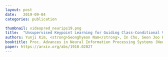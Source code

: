 ```yaml
---
layout: post
date:   2019-09-04
categories: publication

thumbnail: videopred_neurips19.png
title:  "Unsupervised Keypoint Learning for Guiding Class-Conditional Video Prediction"
authors: Yunji Kim, <strong>Seonghyeon Nam</strong>, In Cho, Seon Joo Kim
booktitle: Proc. Advances in Neural Information Processing Systems (NeurIPS) 2019
paper: https://arxiv.org/abs/1910.02027
---
```

